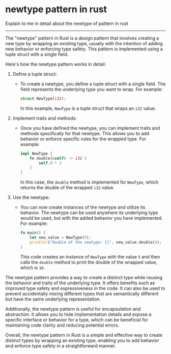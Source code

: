 # newtype pattern in rust

Explain to me in detail about the newtype of pattern in rust

___


The "newtype" pattern in Rust is a design pattern that involves creating a new type by wrapping an existing type, usually with the intention of adding new behavior or enforcing type safety. This pattern is implemented using a tuple struct with a single field.

Here's how the newtype pattern works in detail:

1. Define a tuple struct:
   - To create a newtype, you define a tuple struct with a single field. The field represents the underlying type you want to wrap. For example:

     ```rust
     struct NewType(i32);
     ```

     In this example, `NewType` is a tuple struct that wraps an `i32` value.

2. Implement traits and methods:
   - Once you have defined the newtype, you can implement traits and methods specifically for that newtype. This allows you to add behavior or enforce specific rules for the wrapped type. For example:

     ```rust
     impl NewType {
         fn double(&self) -> i32 {
             self.0 * 2
         }
     }
     ```

     In this case, the `double` method is implemented for `NewType`, which returns the double of the wrapped `i32` value.

3. Use the newtype:
   - You can now create instances of the newtype and utilize its behavior. The newtype can be used anywhere its underlying type would be used, but with the added behavior you have implemented. For example:

     ```rust
     fn main() {
         let new_value = NewType(5);
         println!("Double of the newtype: {}", new_value.double());
     }
     ```

     This code creates an instance of `NewType` with the value `5` and then calls the `double` method to print the double of the wrapped value, which is `10`.

The newtype pattern provides a way to create a distinct type while reusing the behavior and traits of the underlying type. It offers benefits such as improved type safety and expressiveness in the code. It can also be used to prevent accidentally mixing different types that are semantically different but have the same underlying representation.

Additionally, the newtype pattern is useful for encapsulation and abstraction. It allows you to hide implementation details and expose a specific interface or behavior for a type, which can be beneficial for maintaining code clarity and reducing potential errors.

Overall, the newtype pattern in Rust is a simple and effective way to create distinct types by wrapping an existing type, enabling you to add behavior and enforce type safety in a straightforward manner.